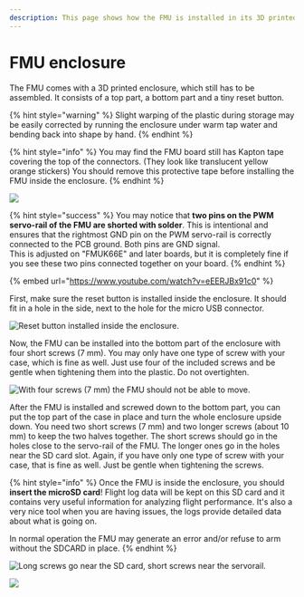 ```yaml
---
description: This page shows how the FMU is installed in its 3D printed enclosure.
---
```


# FMU enclosure

The FMU comes with a 3D printed enclosure, which still has to be assembled. It consists of a top part, a bottom part and a tiny reset button.   


{% hint style="warning" %}
Slight warping of the plastic during storage may be easily corrected by running the enclosure under warm tap water and bending back into shape by hand. 
{% endhint %}

{% hint style="info" %}
You may find the FMU board still has Kapton tape covering the top of the connectors. \(They look like translucent yellow orange stickers\) You should remove this protective tape before installing the FMU inside the enclosure.
{% endhint %}

![](../../.gitbook/assets/20190408_151301.jpg)

{% hint style="success" %}
You may notice that **two pins on the PWM servo-rail of the FMU are shorted with solder**. This is intentional and ensures that the rightmost GND pin on the PWM servo-rail is correctly connected to the PCB ground. Both pins are GND signal.   
This is adjusted on "FMUK66E" and later boards, but it is completely fine if you see these two pins connected together on your board.
{% endhint %}

{% embed url="https://www.youtube.com/watch?v=eEERJBx91c0" %}

First, make sure the reset button is installed inside the enclosure. It should fit in a hole in the side, next to the hole for the micro USB connector.

![Reset button installed inside the enclosure.](../../.gitbook/assets/20190408_151145.jpg)

Now, the FMU can be installed into the bottom part of the enclosure with four short screws \(7 mm\). You may only have one type of screw with your case, which is fine as well. Just use four of the included screws and be gentle when tightening them into the plastic. Do not overtighten.

![With four screws \(7 mm\) the FMU should not be able to move.](../../.gitbook/assets/20190408_151433%20%281%29.jpg)

After the FMU is installed and screwed down to the bottom part, you can put the top part of the case in place and turn the whole enclosure upside down. You need two short screws \(7 mm\) and two longer screws \(about 10 mm\) to keep the two halves together. The short screws should go in the holes close to the servo-rail of the FMU. The longer ones go in the holes near the SD card slot. Again, if you have only one type of screw with your case, that is fine as well. Just be gentle when tightening the screws.

{% hint style="info" %}
Once the FMU is inside the enclosure, you should **insert the microSD card**! Flight log data will be kept on this SD card and it contains very useful information for analyzing flight performance. It's also a very nice tool when you are having issues, the logs provide detailed data about what is going on.

  
In normal operation the FMU may generate an error and/or refuse to arm without the SDCARD in place.
{% endhint %}

![Long screws go near the SD card, short screws near the servorail.](../../.gitbook/assets/20190408_152531.jpg)

![](../../.gitbook/assets/20190408_152622.jpg)

